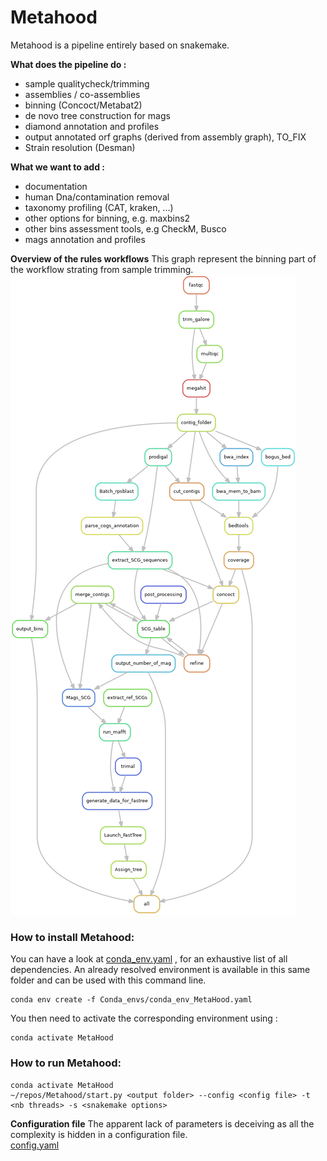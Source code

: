 # Metahood
Metahood is a pipeline entirely based on snakemake. 

**What does the  pipeline do :**
 - sample qualitycheck/trimming
- assemblies / co-assemblies
- binning (Concoct/Metabat2)
- de novo tree construction for mags
- diamond annotation and profiles
- output annotated orf graphs (derived from assembly graph), TO_FIX
- Strain resolution (Desman)

 **What we want to add :**
  - documentation
 - human Dna/contamination removal 
 - taxonomy profiling (CAT, kraken, ...) 
 - other options for  binning, e.g. maxbins2  
 - other bins assessment tools, e.g CheckM, Busco 
 - mags annotation and profiles
 
 **Overview of the rules workflows**
 This graph represent the binning part of the workflow strating from sample trimming.
![alt tag](./Binning.png)

###  How to install Metahood:
You can have a look at 
[conda_env.yaml](https://github.com/Sebastien-Raguideau/Metahood/blob/master/Conda_envs/conda_env.yaml)
, for an exhaustive list of all dependencies.  An already resolved environment is available in this same folder and can be used with this command line. 
```
conda env create -f Conda_envs/conda_env_MetaHood.yaml
```
You then need to activate the corresponding environment using : 

    conda activate MetaHood


###  How to run Metahood:


    conda activate MetaHood
    ~/repos/Metahood/start.py <output folder> --config <config file> -t <nb threads> -s <snakemake options> 


 **Configuration file**
 The apparent lack of parameters is deceiving as all the complexity is hidden in a configuration file.  
[config.yaml](https://github.com/Sebastien-Raguideau/Metahood/blob/master/config.yaml)

